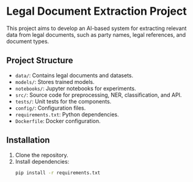 # Legal Document Extraction Project

This project aims to develop an AI-based system for extracting relevant data from legal documents, such as party names, legal references, and document types.

## Project Structure

- `data/`: Contains legal documents and datasets.
- `models/`: Stores trained models.
- `notebooks/`: Jupyter notebooks for experiments.
- `src/`: Source code for preprocessing, NER, classification, and API.
- `tests/`: Unit tests for the components.
- `config/`: Configuration files.
- `requirements.txt`: Python dependencies.
- `Dockerfile`: Docker configuration.

## Installation

1. Clone the repository.
2. Install dependencies:
   ```bash
   pip install -r requirements.txt
